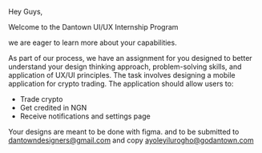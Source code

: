 Hey Guys,

Welcome to the Dantown UI/UX Internship Program

we are eager to learn more about your capabilities.

As part of our process, we have an assignment for you designed to better understand your design thinking  approach, problem-solving skills, and application of UX/UI principles. The task involves designing a mobile application for crypto trading. The application should allow users to:

- Trade crypto  
- Get credited in NGN
- Receive notifications and settings page

Your designs are meant to be done with figma.
and to be submitted to dantowndesigners@gmail.com and copy ayoleyilurogho@godantown.com
